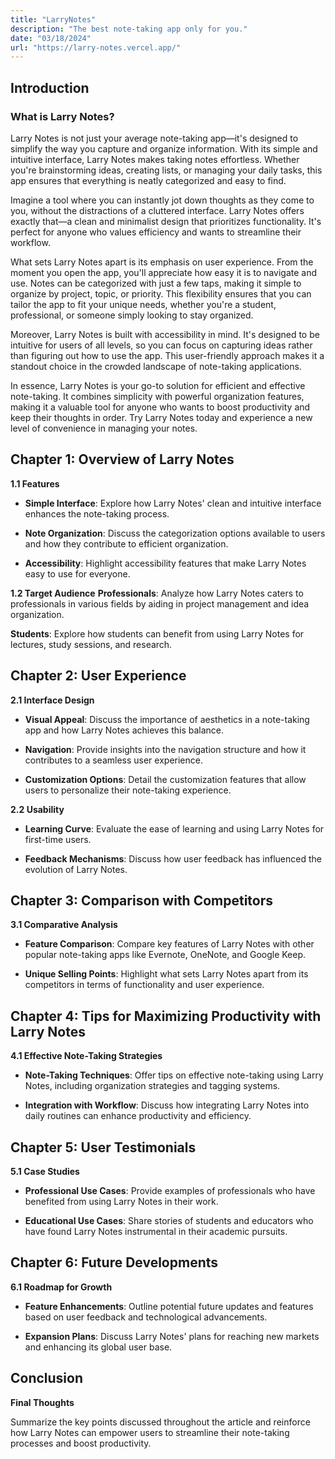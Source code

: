 ```yaml
---
title: "LarryNotes"
description: "The best note-taking app only for you."
date: "03/18/2024"
url: "https://larry-notes.vercel.app/"
---
```


## Introduction

### What is Larry Notes?
Larry Notes is not just your average note-taking app—it's designed to simplify the way you capture and organize information. With its simple and intuitive interface, Larry Notes makes taking notes effortless. Whether you're brainstorming ideas, creating lists, or managing your daily tasks, this app ensures that everything is neatly categorized and easy to find.

Imagine a tool where you can instantly jot down thoughts as they come to you, without the distractions of a cluttered interface. Larry Notes offers exactly that—a clean and minimalist design that prioritizes functionality. It's perfect for anyone who values efficiency and wants to streamline their workflow.

What sets Larry Notes apart is its emphasis on user experience. From the moment you open the app, you'll appreciate how easy it is to navigate and use. Notes can be categorized with just a few taps, making it simple to organize by project, topic, or priority. This flexibility ensures that you can tailor the app to fit your unique needs, whether you're a student, professional, or someone simply looking to stay organized.

Moreover, Larry Notes is built with accessibility in mind. It's designed to be intuitive for users of all levels, so you can focus on capturing ideas rather than figuring out how to use the app. This user-friendly approach makes it a standout choice in the crowded landscape of note-taking applications.

In essence, Larry Notes is your go-to solution for efficient and effective note-taking. It combines simplicity with powerful organization features, making it a valuable tool for anyone who wants to boost productivity and keep their thoughts in order. Try Larry Notes today and experience a new level of convenience in managing your notes.

## Chapter 1: Overview of Larry Notes
**1.1 Features**

- **Simple Interface**: Explore how Larry Notes' clean and intuitive interface enhances the note-taking process.

- **Note Organization**: Discuss the categorization options available to users and how they contribute to efficient organization.
- **Accessibility**: Highlight accessibility features that make Larry Notes easy to use for everyone.

**1.2 Target Audience**
**Professionals**: Analyze how Larry Notes caters to professionals in various fields by aiding in project management and idea organization.

**Students**: Explore how students can benefit from using Larry Notes for lectures, study sessions, and research.

## Chapter 2: User Experience
**2.1 Interface Design**
- **Visual Appeal**: Discuss the importance of aesthetics in a note-taking app and how Larry Notes achieves this balance.

- **Navigation**: Provide insights into the navigation structure and how it contributes to a seamless user experience.

- **Customization Options**: Detail the customization features that allow users to personalize their note-taking experience.

**2.2 Usability**

- **Learning Curve**: Evaluate the ease of learning and using Larry Notes for first-time users.

- **Feedback Mechanisms**: Discuss how user feedback has influenced the evolution of Larry Notes.

## Chapter 3: Comparison with Competitors

**3.1 Comparative Analysis**

- **Feature Comparison**: Compare key features of Larry Notes with other popular note-taking apps like Evernote, OneNote, and Google Keep.

- **Unique Selling Points**: Highlight what sets Larry Notes apart from its competitors in terms of functionality and user experience.

## Chapter 4: Tips for Maximizing Productivity with Larry Notes

**4.1 Effective Note-Taking Strategies**

- **Note-Taking Techniques**: Offer tips on effective note-taking using Larry Notes, including organization strategies and tagging systems.

- **Integration with Workflow**: Discuss how integrating Larry Notes into daily routines can enhance productivity and efficiency.

## Chapter 5: User Testimonials

**5.1 Case Studies**

- **Professional Use Cases**: Provide examples of professionals who have benefited from using Larry Notes in their work.

- **Educational Use Cases**: Share stories of students and educators who have found Larry Notes instrumental in their academic pursuits.

## Chapter 6: Future Developments

**6.1 Roadmap for Growth**

- **Feature Enhancements**: Outline potential future updates and features based on user feedback and technological advancements.

- **Expansion Plans**: Discuss Larry Notes' plans for reaching new markets and enhancing its global user base.

## Conclusion

**Final Thoughts**

Summarize the key points discussed throughout the article and reinforce how Larry Notes can empower users to streamline their note-taking processes and boost productivity.
